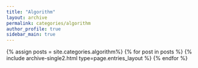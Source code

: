 ```yaml
---
title: "Algorithm"
layout: archive
permalink: categories/algorithm
author_profile: true
sidebar_main: true
---
```


{% assign posts = site.categories.algorithm%}
{% for post in posts %} {% include archive-single2.html type=page.entries_layout %} {% endfor %}
